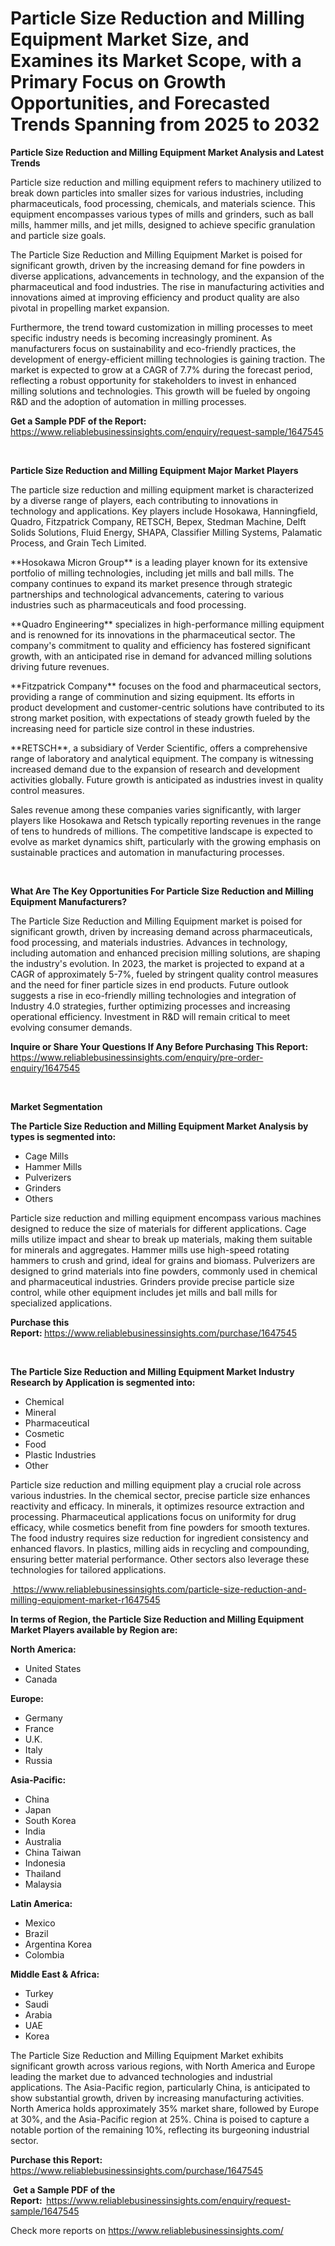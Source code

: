 <p><h1>Particle Size Reduction and Milling Equipment Market Size, and Examines its Market Scope, with a Primary Focus on Growth Opportunities, and Forecasted Trends Spanning from 2025 to 2032</h1></p><p><strong>Particle Size Reduction and Milling Equipment Market Analysis and Latest Trends</strong></p>
<p><p>Particle size reduction and milling equipment refers to machinery utilized to break down particles into smaller sizes for various industries, including pharmaceuticals, food processing, chemicals, and materials science. This equipment encompasses various types of mills and grinders, such as ball mills, hammer mills, and jet mills, designed to achieve specific granulation and particle size goals. </p><p>The Particle Size Reduction and Milling Equipment Market is poised for significant growth, driven by the increasing demand for fine powders in diverse applications, advancements in technology, and the expansion of the pharmaceutical and food industries. The rise in manufacturing activities and innovations aimed at improving efficiency and product quality are also pivotal in propelling market expansion. </p><p>Furthermore, the trend toward customization in milling processes to meet specific industry needs is becoming increasingly prominent. As manufacturers focus on sustainability and eco-friendly practices, the development of energy-efficient milling technologies is gaining traction. The market is expected to grow at a CAGR of 7.7% during the forecast period, reflecting a robust opportunity for stakeholders to invest in enhanced milling solutions and technologies. This growth will be fueled by ongoing R&D and the adoption of automation in milling processes.</p></p>
<p><strong>Get a Sample PDF of the Report:&nbsp;</strong> <a href="https://www.reliablebusinessinsights.com/enquiry/request-sample/1647545?utm_campaign=3350&utm_medium=2&utm_source=Github&utm_content=ia&utm_term=29032025&utm_id=particle-size-reduction-and-milling-equipment">https://www.reliablebusinessinsights.com/enquiry/request-sample/1647545</a></p>
<p>&nbsp;</p>
<p><strong>Particle Size Reduction and Milling Equipment Major Market Players</strong></p>
<p><p>The particle size reduction and milling equipment market is characterized by a diverse range of players, each contributing to innovations in technology and applications. Key players include Hosokawa, Hanningfield, Quadro, Fitzpatrick Company, RETSCH, Bepex, Stedman Machine, Delft Solids Solutions, Fluid Energy, SHAPA, Classifier Milling Systems, Palamatic Process, and Grain Tech Limited.</p><p>**Hosokawa Micron Group** is a leading player known for its extensive portfolio of milling technologies, including jet mills and ball mills. The company continues to expand its market presence through strategic partnerships and technological advancements, catering to various industries such as pharmaceuticals and food processing.</p><p>**Quadro Engineering** specializes in high-performance milling equipment and is renowned for its innovations in the pharmaceutical sector. The company's commitment to quality and efficiency has fostered significant growth, with an anticipated rise in demand for advanced milling solutions driving future revenues.</p><p>**Fitzpatrick Company** focuses on the food and pharmaceutical sectors, providing a range of comminution and sizing equipment. Its efforts in product development and customer-centric solutions have contributed to its strong market position, with expectations of steady growth fueled by the increasing need for particle size control in these industries.</p><p>**RETSCH**, a subsidiary of Verder Scientific, offers a comprehensive range of laboratory and analytical equipment. The company is witnessing increased demand due to the expansion of research and development activities globally. Future growth is anticipated as industries invest in quality control measures.</p><p>Sales revenue among these companies varies significantly, with larger players like Hosokawa and Retsch typically reporting revenues in the range of tens to hundreds of millions. The competitive landscape is expected to evolve as market dynamics shift, particularly with the growing emphasis on sustainable practices and automation in manufacturing processes.</p></p>
<p>&nbsp;</p>
<p><strong>What Are The Key Opportunities For Particle Size Reduction and Milling Equipment Manufacturers?</strong></p>
<p><p>The Particle Size Reduction and Milling Equipment market is poised for significant growth, driven by increasing demand across pharmaceuticals, food processing, and materials industries. Advances in technology, including automation and enhanced precision milling solutions, are shaping the industry's evolution. In 2023, the market is projected to expand at a CAGR of approximately 5-7%, fueled by stringent quality control measures and the need for finer particle sizes in end products. Future outlook suggests a rise in eco-friendly milling technologies and integration of Industry 4.0 strategies, further optimizing processes and increasing operational efficiency. Investment in R&D will remain critical to meet evolving consumer demands.</p></p>
<p><strong>Inquire or Share Your Questions If Any Before Purchasing This Report:</strong> <a href="https://www.reliablebusinessinsights.com/enquiry/pre-order-enquiry/1647545?utm_campaign=3350&utm_medium=2&utm_source=Github&utm_content=ia&utm_term=29032025&utm_id=particle-size-reduction-and-milling-equipment">https://www.reliablebusinessinsights.com/enquiry/pre-order-enquiry/1647545</a></p>
<p>&nbsp;</p>
<p><strong>Market Segmentation</strong></p>
<p><strong>The Particle Size Reduction and Milling Equipment Market Analysis by types is segmented into:</strong></p>
<p><ul><li>Cage Mills</li><li>Hammer Mills</li><li>Pulverizers</li><li>Grinders</li><li>Others</li></ul></p>
<p><p>Particle size reduction and milling equipment encompass various machines designed to reduce the size of materials for different applications. Cage mills utilize impact and shear to break up materials, making them suitable for minerals and aggregates. Hammer mills use high-speed rotating hammers to crush and grind, ideal for grains and biomass. Pulverizers are designed to grind materials into fine powders, commonly used in chemical and pharmaceutical industries. Grinders provide precise particle size control, while other equipment includes jet mills and ball mills for specialized applications.</p></p>
<p><strong>Purchase this Report:&nbsp;</strong><a href="https://www.reliablebusinessinsights.com/purchase/1647545?utm_campaign=3350&utm_medium=2&utm_source=Github&utm_content=ia&utm_term=29032025&utm_id=particle-size-reduction-and-milling-equipment">https://www.reliablebusinessinsights.com/purchase/1647545</a></p>
<p>&nbsp;</p>
<p><strong>The Particle Size Reduction and Milling Equipment Market Industry Research by Application is segmented into:</strong></p>
<p><ul><li>Chemical</li><li>Mineral</li><li>Pharmaceutical</li><li>Cosmetic</li><li>Food</li><li>Plastic Industries</li><li>Other</li></ul></p>
<p><p>Particle size reduction and milling equipment play a crucial role across various industries. In the chemical sector, precise particle size enhances reactivity and efficacy. In minerals, it optimizes resource extraction and processing. Pharmaceutical applications focus on uniformity for drug efficacy, while cosmetics benefit from fine powders for smooth textures. The food industry requires size reduction for ingredient consistency and enhanced flavors. In plastics, milling aids in recycling and compounding, ensuring better material performance. Other sectors also leverage these technologies for tailored applications.</p></p>
<p><a href="https://www.reliablebusinessinsights.com/particle-size-reduction-and-milling-equipment-market-r1647545?utm_campaign=3350&utm_medium=2&utm_source=Github&utm_content=ia&utm_term=29032025&utm_id=particle-size-reduction-and-milling-equipment">&nbsp;https://www.reliablebusinessinsights.com/particle-size-reduction-and-milling-equipment-market-r1647545</a></p>
<p><strong>In terms of Region, the Particle Size Reduction and Milling Equipment Market Players available by Region are:</strong></p>
<p>
    <p> <strong> North America: </strong>
        <ul>
            <li>United States</li>
            <li>Canada</li>
        </ul>
        </p> 
    <p> <strong> Europe: </strong>
        <ul>
            <li>Germany</li>
            <li>France</li>
            <li>U.K.</li>
            <li>Italy</li>
            <li>Russia</li>
        </ul>
        </p> 
    <p> <strong> Asia-Pacific: </strong>
        <ul>
            <li>China</li>
            <li>Japan</li>
            <li>South Korea</li>
            <li>India</li>
            <li>Australia</li>
            <li>China Taiwan</li>
            <li>Indonesia</li>
            <li>Thailand</li>
            <li>Malaysia</li>
        </ul>
        </p> 
    <p> <strong> Latin America: </strong>
        <ul>
            <li>Mexico</li>
            <li>Brazil</li>
            <li>Argentina Korea</li>
            <li>Colombia</li>
        </ul>
        </p> 
    <p> <strong> Middle East & Africa: </strong>
        <ul>
            <li>Turkey</li>
            <li>Saudi</li>
            <li>Arabia</li>
            <li>UAE</li>
            <li>Korea</li>
        </ul>
    </p>
    </p>
<p><p>The Particle Size Reduction and Milling Equipment Market exhibits significant growth across various regions, with North America and Europe leading the market due to advanced technologies and industrial applications. The Asia-Pacific region, particularly China, is anticipated to show substantial growth, driven by increasing manufacturing activities. North America holds approximately 35% market share, followed by Europe at 30%, and the Asia-Pacific region at 25%. China is poised to capture a notable portion of the remaining 10%, reflecting its burgeoning industrial sector.</p></p>
<p><strong>Purchase this Report: </strong><a href="https://www.reliablebusinessinsights.com/purchase/1647545?utm_campaign=3350&utm_medium=2&utm_source=Github&utm_content=ia&utm_term=29032025&utm_id=particle-size-reduction-and-milling-equipment">https://www.reliablebusinessinsights.com/purchase/1647545</a></p>
<p>&nbsp;<strong>Get a Sample PDF of the Report:&nbsp;&nbsp;</strong><a href="https://www.reliablebusinessinsights.com/enquiry/request-sample/1647545?utm_campaign=3350&utm_medium=2&utm_source=Github&utm_content=ia&utm_term=29032025&utm_id=particle-size-reduction-and-milling-equipment">https://www.reliablebusinessinsights.com/enquiry/request-sample/1647545</a></p>
<p><strong></strong></p>
<p>Check more reports on <a href="https://www.reliablebusinessinsights.com/?utm_campaign=3350&utm_medium=2&utm_source=Github&utm_content=ia&utm_term=29032025&utm_id=particle-size-reduction-and-milling-equipment">https://www.reliablebusinessinsights.com/</a></p>